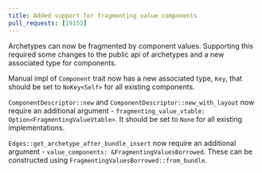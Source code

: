 ```yaml
---
title: Added support for fragmenting value components
pull_requests: [19153]
---
```


Archetypes can now be fragmented by component values. Supporting this required some changes to the public api of archetypes and a new associated type for components.

Manual impl of `Component` trait now has a new associated type, `Key`, that should be set to `NoKey<Self>` for all existing components.

`ComponentDescriptor::new` and `ComponentDescriptor::new_with_layout` now require an additional argument - `fragmenting_value_vtable: Option<FragmentingValueVtable>`. It should be set to `None` for all existing implementations.

`Edges::get_archetype_after_bundle_insert` now require an additional argument - `value_components: &FragmentingValuesBorrowed`. These can be
constructed using `FragmentingValuesBorrowed::from_bundle`.
